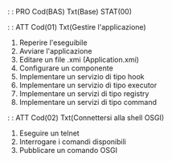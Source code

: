  :  : PRO Cod(BAS) Txt(Base) STAT(00)

 :  : ATT Cod(01) Txt(Gestire l'applicazione)
01. Reperire l'eseguibile
02. Avviare l'applicazione
03. Editare un file .xmi (Application.xmi)
04. Configurare un componente
05. Implementare un servizio di tipo hook
06. Implementare un servizio di tipo executor
07. Implementare un servizi di tipo registry
08. Implementare un servizi di tipo command

 :  : ATT Cod(02) Txt(Connettersi alla shell OSGI)
01. Eseguire un telnet
02. Interrogare i comandi disponibili
03. Pubblicare un comando OSGI

